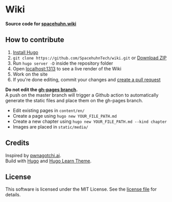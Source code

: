 # Wiki

**Source code for [spacehuhn.wiki](https://spacehuhn.wiki)**  

## How to contribute

1. [Install Hugo](https://gohugo.io/getting-started/installing)
2. `git clone https://github.com/SpacehuhnTech/wiki.git` or [Download ZIP](https://github.com/SpacehuhnTech/wiki/archive/master.zip)
3. Run `hugo server -D` inside the repository folder
4. Open [localhost:1313](http://localhost:1313/) to see a live render of the Wiki
5. Work on the site
6. If you're done editing, commit your changes and [create a pull request](https://help.github.com/en/github/collaborating-with-issues-and-pull-requests/creating-a-pull-request)

**Do not edit the [gh-pages branch](https://github.com/SpacehuhnTech/wiki/tree/gh-pages).**  
A push on the master branch will trigger a Github action to automatically generate the static files and place them on the gh-pages branch.  

* Edit existing pages in `content/en/`
* Create a page using `hugo new YOUR_FILE_PATH.md`
* Create a new chapter using `hugo new YOUR_FILE_PATH.md --kind chapter`
* Images are placed in `static/media/`
  
## Credits

Inspired by [pwnagotchi.ai](https://pwnagotchi.ai/).  
Build with [Hugo](https://gohugo.io/) and [Hugo Learn Theme](https://github.com/matcornic/hugo-theme-learn/).

## License

This software is licensed under the MIT License. See the [license file](LICENSE) for details.  
